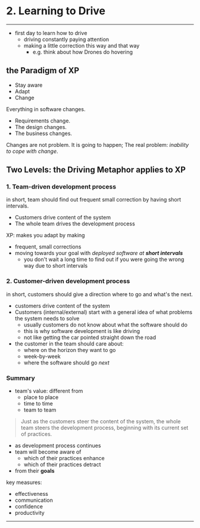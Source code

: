 # 2. Learning to Drive

---

- first day to learn how to drive
  - driving constantly paying attention
  - making a little correction this way and that way
    - e.g. think about how Drones do hovering

## the Paradigm of XP

- Stay aware
- Adapt
- Change

Everything in software changes.

- Requirements change.
- The design changes.
- The business changes.

Changes are not problem. It is going to happen;
The real problem: _inability to cope with change_.

## Two Levels: the Driving Metaphor applies to XP

### 1. Team-driven development process

in short, team should find out frequent small correction by having short intervals.

- Customers drive content of the system
- The whole team drives the development process

XP: makes you adapt by making

- frequent, small corrections
- moving towards your goal with _deployed software at **short intervals**_
  - you don't wait a long time to find out if you were going the wrong way due to short intervals

### 2. Customer-driven development process

in short, customers should give a direction where to go and what's the next.

- customers drive content of the system
- Customers (internal/external) start with a general idea of what problems the system needs to solve
  - usually customers do not know about what the software should do
  - this is why software development is like driving
  - not like getting the car pointed straight down the road
- the customer in the team should care about:
  - where on the horizon they want to go
  - week-by-week
  - where the software should go _next_

### Summary

- team's value: different from
  - place to place
  - time to time
  - team to team

> Just as the customers steer the content of the system, the whole team steers the development process, beginning with its current set of practices.

- as development process continues
- team will become aware of
  - which of their practices enhance
  - which of their practices detract
- from their **goals**

key measures:

- effectiveness
- communication
- confidence
- productivity

---
